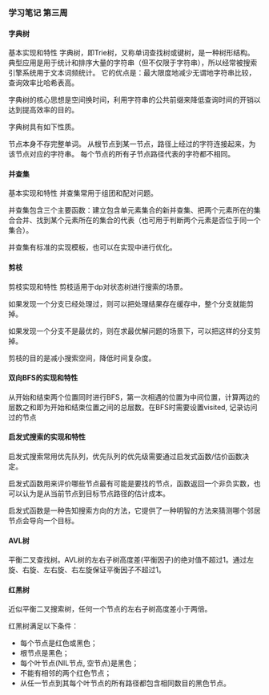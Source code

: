 ### 学习笔记 第三周
#### 字典树
基本实现和特性 字典树，即Trie树，又称单词查找树或键树，是一种树形结构。典型应用是用于统计和排序大量的字符串（但不仅限于字符串），所以经常被搜索引擎系统用于文本词频统计。
它的优点是：最大限度地减少无谓地字符串比较，查询效率比哈希表高。

字典树的核心思想是空间换时间，利用字符串的公共前缀来降低查询时间的开销以达到提高效率的目的。

字典树具有如下性质。

节点本身不存完整单词。 从根节点到某一节点，路径上经过的字符连接起来，为该节点对应的字符串。 每个节点的所有子节点路径代表的字符都不相同。
 
#### 并查集
基本实现和特性 并查集常用于组团和配对问题。

并查集包含三个主要函数：建立包含单元素集合的新并查集、把两个元素所在的集合合并、找到某个元素所在的集合的代表（也可用于判断两个元素是否位于同一个集合）。

并查集有标准的实现模板，也可以在实现中进行优化。

####  剪枝
剪枝实现和特性 剪枝适用于dp对状态树进行搜索的场景。

如果发现一个分支已经处理过，则可以把处理结果存在缓存中，整个分支就能剪掉。

如果发现一个分支不是最优的，则在求最优解问题的场景下，可以把这样的分支剪掉。

剪枝的目的是减小搜索空间，降低时间复杂度。

#### 双向BFS的实现和特性
从开始和结束两个位置同时进行BFS，第一次相遇的位置为中间位置，计算两边的层数之和即为开始和结束位置之间的总层数。在BFS时需要设置visited, 记录访问过的节点

#### 启发式搜索的实现和特性

启发式搜索常用优先队列，优先队列的优先级需要通过启发式函数/估价函数决定。

启发式函数用来评价哪些节点最有可能是要找的节点，函数返回一个非负实数，也可以认为是从当前节点到目标节点路径的估计成本。

启发式函数是一种告知搜索方向的方法，它提供了一种明智的方法来猜测哪个邻居节点会导向一个目标。

#### AVL树
平衡二叉查找树。AVL树的左右子树高度差(平衡因子)的绝对值不超过1。通过左旋、右旋、左右旋、右左旋保证平衡因子不超过1。

#### 红黑树
近似平衡二叉搜索树，任何一个节点的左右子树高度差小于两倍。

红黑树满足以下条件：
- 每个节点是红色或黑色；
- 根节点是黑色；
- 每个叶节点(NIL节点, 空节点)是黑色；
- 不能有相邻的两个红色节点；
- 从任一节点到其每个叶节点的所有路径都包含相同数目的黑色节点。
